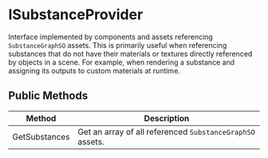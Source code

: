 # ISubstanceProvider
Interface implemented by components and assets referencing `SubstanceGraphSO` assets. This is primarily useful when referencing substances that do not have their materials or textures directly referenced by objects in a scene. For example, when rendering a substance and assigning its outputs to custom materials at runtime.

## Public Methods

Method | Description
------ | -----------
GetSubstances | Get an array of all referenced `SubstanceGraphSO` assets.